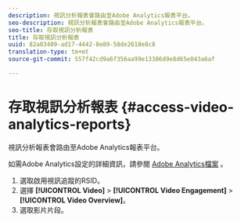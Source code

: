 ```yaml
---
description: 視訊分析報表會路由至Adobe Analytics報表平台。
seo-description: 視訊分析報表會路由至Adobe Analytics報表平台。
seo-title: 存取視訊分析報表
title: 存取視訊分析報表
uuid: 82a03409-ad17-4442-8e89-58de2618e8c8
translation-type: tm+mt
source-git-commit: 557f42cd9a6f356aa99e13386d9e8d65e043a6af

---
```



# 存取視訊分析報表 {#access-video-analytics-reports}

視訊分析報表會路由至Adobe Analytics報表平台。

如需Adobe Analytics設定的詳細資訊，請參閱 [Adobe Analytics檔案](https://microsite.omniture.com/t2/help/en_US/reference/) 。
1. 選取啟用視訊追蹤的RSID。
1. 選擇 **[!UICONTROL Video]** > **[!UICONTROL Video Engagement]** > **[!UICONTROL Video Overview]**。
1. 選取影片片段。